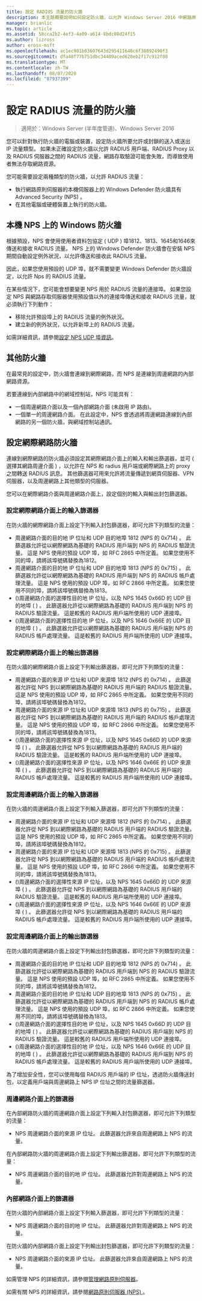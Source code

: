 ```yaml
---
title: 設定 RADIUS 流量的防火牆
description: 本主題概要說明如何設定防火牆，以允許 Windows Server 2016 中網路原則伺服器的 RADIUS 流量。
manager: brianlic
ms.topic: article
ms.assetid: 58cca2b2-4ef3-4a09-a614-8bdc08d24f15
ms.author: lizross
author: eross-msft
ms.openlocfilehash: ac1ec981b83607643d295411648c6f38892490f3
ms.sourcegitcommit: dfa48f77b751dbc34409aced628eb2f17c912f08
ms.translationtype: MT
ms.contentlocale: zh-TW
ms.lasthandoff: 08/07/2020
ms.locfileid: "87937399"
---
```

# <a name="configure-firewalls-for-radius-traffic"></a>設定 RADIUS 流量的防火牆

>適用於：Windows Server (半年度管道)、Windows Server 2016

您可以針對執行防火牆的電腦或裝置，設定防火牆所要允許或封鎖的送入或送出 IP 流量類型。 如果未正確設定防火牆以允許 RADIUS 用戶端、RADIUS Proxy 以及 RADIUS 伺服器之間的 RADIUS 流量，網路存取驗證可能會失敗，而導致使用者無法存取網路資源。

您可能需要設定兩種類型的防火牆，以允許 RADIUS 流量：

- 執行網路原則伺服器的本機伺服器上的 Windows Defender 防火牆具有 Advanced Security (NPS) 。
- 在其他電腦或硬體裝置上執行的防火牆。

## <a name="windows-firewall-on-the-local-nps"></a>本機 NPS 上的 Windows 防火牆

根據預設，NPS 會使用使用者資料包協定 \( UDP \) 埠1812、1813、1645和1646來傳送和接收 RADIUS 流量。 NPS 上的 Windows Defender 防火牆會在安裝 NPS 期間自動設定例外狀況，以允許傳送和接收此 RADIUS 流量。

因此，如果您使用預設的 UDP 埠，就不需要變更 Windows Defender 防火牆設定，以允許 Nps 的 RADIUS 流量。

在某些情況下，您可能會想要變更 NPS 用於 RADIUS 流量的連接埠。 如果您設定 NPS 與網路存取伺服器使用預設值以外的連接埠傳送和接收 RADIUS 流量，就必須執行下列動作：

- 移除允許預設埠上的 RADIUS 流量的例外狀況。
- 建立新的例外狀況，以允許新埠上的 RADIUS 流量。

如需詳細資訊，請參閱[設定 NPS UDP 埠資訊](nps-udp-ports-configure.md)。

## <a name="other-firewalls"></a>其他防火牆

在最常見的設定中，防火牆會連線到網際網路，而 NPS 是連線到周邊網路的內部網路資源。

若要連線到內部網路中的網域控制站，NPS 可能具有：

- 一個周邊網路介面以及一個內部網路介面 (未啟用 IP 路由)。
- 一個單一的周邊網路介面。 在此設定中，NPS 會透過將周邊網路連線到內部網路的另一個防火牆，與網域控制站通訊。

## <a name="configuring-the-internet-firewall"></a>設定網際網路防火牆

連線到網際網路的防火牆必須設定其網際網路介面上的輸入和輸出篩選器，並可 \( 選擇其網路周邊介面 \) ，以允許在 NPS 和 radius 用戶端或網際網路上的 proxy 之間轉送 RADIUS 訊息。 其他篩選器可用來允許將流量傳遞到網頁伺服器、VPN 伺服器，以及周邊網路上其他類型的伺服器。

您可以在網際網路介面與周邊網路介面上，設定個別的輸入與輸出封包篩選器。

### <a name="configure-input-filters-on-the-internet-interface"></a>設定網際網路介面上的輸入篩選器

在防火牆的網際網路介面上設定下列輸入封包篩選器，即可允許下列類型的流量：

- 周邊網路介面的目的地 IP 位址和 UDP 目的地埠 1812 (NPS 的 0x714) 。  此篩選器允許從以網際網路為基礎的 RADIUS 用戶端到 NPS 的 RADIUS 驗證流量。 這是 NPS 使用的預設 UDP 埠，如 RFC 2865 中所定義。 如果您使用不同的埠，請將該埠號碼替換為1812。
- 周邊網路介面的目的地 IP 位址和 UDP 目的地埠 1813 (NPS 的 0x715) 。 此篩選器允許從以網際網路為基礎的 RADIUS 用戶端到 NPS 的 RADIUS 帳戶處理流量。 這是 NPS 使用的預設 UDP 埠，如 RFC 2866 中所定義。 如果您使用不同的埠，請將該埠號碼替換為1813。
- \(\)周邊網路介面的選擇性目的地 IP 位址，以及 NPS 1645 0x66D 的 UDP 目的地埠 \( \) 。 此篩選器允許從以網際網路為基礎的 RADIUS 用戶端到 NPS 的 RADIUS 驗證流量。 這是較舊的 RADIUS 用戶端所使用的 UDP 連接埠。
- \(\)周邊網路介面的選擇性目的地 IP 位址，以及 NPS 1646 0x66E 的 UDP 目的地埠 \( \) 。 此篩選器允許從以網際網路為基礎的 RADIUS 用戶端到 NPS 的 RADIUS 帳戶處理流量。 這是較舊的 RADIUS 用戶端所使用的 UDP 連接埠。

### <a name="configure-output-filters-on-the-internet-interface"></a>設定網際網路介面上的輸出篩選器

在防火牆的網際網路介面上設定下列輸出篩選器，即可允許下列類型的流量：

- 周邊網路介面的來源 IP 位址和 UDP 來源埠 1812 (NPS 的 0x714) 。 此篩選器允許從 NPS 到以網際網路為基礎的 RADIUS 用戶端的 RADIUS 驗證流量。 這是 NPS 使用的預設 UDP 埠，如 RFC 2865 中所定義。 如果您使用不同的埠，請將該埠號碼替換為1812。
- 周邊網路介面的來源 IP 位址和 UDP 來源埠 1813 (NPS 的 0x715) 。 此篩選器允許從 NPS 到以網際網路為基礎的 RADIUS 用戶端的 RADIUS 帳戶處理流量。 這是 NPS 使用的預設 UDP 埠，如 RFC 2866 中所定義。 如果您使用不同的埠，請將該埠號碼替換為1813。
- \(\)周邊網路介面的選擇性來源 IP 位址，以及 NPS 1645 0x66D 的 UDP 來源埠 \( \) 。 此篩選器允許從 NPS 到以網際網路為基礎的 RADIUS 用戶端的 RADIUS 驗證流量。 這是較舊的 RADIUS 用戶端所使用的 UDP 連接埠。
- \(\)周邊網路介面的選擇性來源 IP 位址，以及 NPS 1646 0x66E 的 UDP 來源埠 \( \) 。 此篩選器允許從 NPS 到以網際網路為基礎的 RADIUS 用戶端的 RADIUS 帳戶處理流量。 這是較舊的 RADIUS 用戶端所使用的 UDP 連接埠。

### <a name="configure-input-filters-on-the-perimeter-network-interface"></a>設定周邊網路介面上的輸入篩選器

在防火牆的周邊網路介面上設定下列輸入篩選器，即可允許下列類型的流量：

- 周邊網路介面的來源 IP 位址和 UDP 來源埠 1812 (NPS 的 0x714) 。 此篩選器允許從 NPS 到以網際網路為基礎的 RADIUS 用戶端的 RADIUS 驗證流量。 這是 NPS 使用的預設 UDP 埠，如 RFC 2865 中所定義。 如果您使用不同的埠，請將該埠號碼替換為1812。
- 周邊網路介面的來源 IP 位址和 UDP 來源埠 1813 (NPS 的 0x715) 。 此篩選器允許從 NPS 到以網際網路為基礎的 RADIUS 用戶端的 RADIUS 帳戶處理流量。 這是 NPS 使用的預設 UDP 埠，如 RFC 2866 中所定義。 如果您使用不同的埠，請將該埠號碼替換為1813。
- \(\)周邊網路介面的選擇性來源 IP 位址，以及 NPS 1645 0x66D 的 UDP 來源埠 \( \) 。 此篩選器允許從 NPS 到以網際網路為基礎的 RADIUS 用戶端的 RADIUS 驗證流量。 這是較舊的 RADIUS 用戶端所使用的 UDP 連接埠。
- \(\)周邊網路介面的選擇性來源 IP 位址，以及 NPS 1646 0x66E 的 UDP 來源埠 \( \) 。 此篩選器允許從 NPS 到以網際網路為基礎的 RADIUS 用戶端的 RADIUS 帳戶處理流量。 這是較舊的 RADIUS 用戶端所使用的 UDP 連接埠。

### <a name="configure-output-filters-on-the-perimeter-network-interface"></a>設定周邊網路介面上的輸出篩選器

在防火牆的周邊網路介面上設定下列輸出封包篩選器，即可允許下列類型的流量：

- 周邊網路介面的目的地 IP 位址和 UDP 目的地埠 1812 (NPS 的 0x714) 。 此篩選器允許從以網際網路為基礎的 RADIUS 用戶端到 NPS 的 RADIUS 驗證流量。 這是 NPS 使用的預設 UDP 埠，如 RFC 2865 中所定義。 如果您使用不同的埠，請將該埠號碼替換為1812。
- 周邊網路介面的目的地 IP 位址和 UDP 目的地埠 1813 (NPS 的 0x715) 。 此篩選器允許從以網際網路為基礎的 RADIUS 用戶端到 NPS 的 RADIUS 帳戶處理流量。 這是 NPS 使用的預設 UDP 埠，如 RFC 2866 中所定義。 如果您使用不同的埠，請將該埠號碼替換為1813。
- \(\)周邊網路介面的選擇性目的地 IP 位址，以及 NPS 1645 0x66D 的 UDP 目的地埠 \( \) 。 此篩選器允許從以網際網路為基礎的 RADIUS 用戶端到 NPS 的 RADIUS 驗證流量。 這是較舊的 RADIUS 用戶端所使用的 UDP 連接埠。
- \(\)周邊網路介面的選擇性目的地 IP 位址，以及 NPS 1646 0x66E 的 UDP 目的地埠 \( \) 。 此篩選器允許從以網際網路為基礎的 RADIUS 用戶端到 NPS 的 RADIUS 帳戶處理流量。 這是較舊的 RADIUS 用戶端所使用的 UDP 連接埠。

為了增加安全性，您可以使用每個 RADIUS 用戶端的 IP 位址，透過防火牆傳送封包，以定義用戶端與周邊網路上 NPS IP 位址之間的流量篩選器。

### <a name="filters-on-the-perimeter-network-interface"></a>周邊網路介面上的篩選器

在內部網路防火牆的周邊網路介面上設定下列輸入封包篩選器，即可允許下列類型的流量：

- NPS 周邊網路介面的來源 IP 位址。 此篩選器允許來自周邊網路上 NPS 的流量。

在內部網路防火牆的周邊網路介面上設定下列輸出篩選器，即可允許下列類型的流量：

- NPS 周邊網路介面的目的地 IP 位址。 此篩選器允許對周邊網路上 NPS 的流量。

### <a name="filters-on-the-intranet-interface"></a>內部網路介面上的篩選器

在防火牆的內部網路介面上設定下列輸入篩選器，即可允許下列類型的流量：

- NPS 周邊網路介面的目的地 IP 位址。 此篩選器允許對周邊網路上 NPS 的流量。

在防火牆的內部網路介面上設定下列輸出封包篩選器，即可允許下列類型的流量：

- NPS 周邊網路介面的來源 IP 位址。 此篩選器允許來自周邊網路上 NPS 的流量。


如需管理 NPS 的詳細資訊，請參閱[管理網路原則伺服器](nps-manage-top.md)。

如需有關 NPS 的詳細資訊，請參閱[網路原則伺服器 (NPS) ](nps-top.md)。




